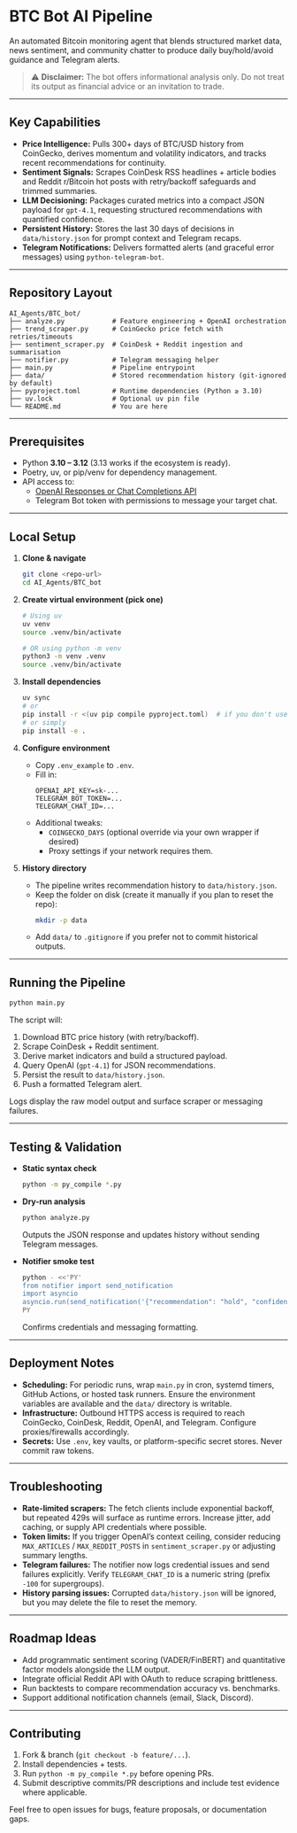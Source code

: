 # BTC Bot AI Pipeline

An automated Bitcoin monitoring agent that blends structured market data, news sentiment, and community chatter to produce daily buy/hold/avoid guidance and Telegram alerts.

> ⚠️ **Disclaimer:** The bot offers informational analysis only. Do not treat its output as financial advice or an invitation to trade.

---

## Key Capabilities
- **Price Intelligence:** Pulls 300+ days of BTC/USD history from CoinGecko, derives momentum and volatility indicators, and tracks recent recommendations for continuity.
- **Sentiment Signals:** Scrapes CoinDesk RSS headlines + article bodies and Reddit r/Bitcoin hot posts with retry/backoff safeguards and trimmed summaries.
- **LLM Decisioning:** Packages curated metrics into a compact JSON payload for `gpt-4.1`, requesting structured recommendations with quantified confidence.
- **Persistent History:** Stores the last 30 days of decisions in `data/history.json` for prompt context and Telegram recaps.
- **Telegram Notifications:** Delivers formatted alerts (and graceful error messages) using `python-telegram-bot`.

---

## Repository Layout

```
AI_Agents/BTC_bot/
├── analyze.py            # Feature engineering + OpenAI orchestration
├── trend_scraper.py      # CoinGecko price fetch with retries/timeouts
├── sentiment_scraper.py  # CoinDesk + Reddit ingestion and summarisation
├── notifier.py           # Telegram messaging helper
├── main.py               # Pipeline entrypoint
├── data/                 # Stored recommendation history (git-ignored by default)
├── pyproject.toml        # Runtime dependencies (Python ≥ 3.10)
├── uv.lock               # Optional uv pin file
└── README.md             # You are here
```

---

## Prerequisites

- Python **3.10 – 3.12** (3.13 works if the ecosystem is ready).
- Poetry, uv, or pip/venv for dependency management.
- API access to:
  - [OpenAI Responses or Chat Completions API](https://platform.openai.com/docs/)
  - Telegram Bot token with permissions to message your target chat.

---

## Local Setup

1. **Clone & navigate**
   ```bash
   git clone <repo-url>
   cd AI_Agents/BTC_bot
   ```

2. **Create virtual environment (pick one)**
   ```bash
   # Using uv
   uv venv
   source .venv/bin/activate

   # OR using python -m venv
   python3 -m venv .venv
   source .venv/bin/activate
   ```

3. **Install dependencies**
   ```bash
   uv sync
   # or
   pip install -r <(uv pip compile pyproject.toml)  # if you don't use uv lock
   # or simply
   pip install -e .
   ```

4. **Configure environment**
   - Copy `.env_example` to `.env`.
   - Fill in:
     ```
     OPENAI_API_KEY=sk-...
     TELEGRAM_BOT_TOKEN=...
     TELEGRAM_CHAT_ID=...
     ```
   - Additional tweaks:
     - `COINGECKO_DAYS` (optional override via your own wrapper if desired)
     - Proxy settings if your network requires them.

5. **History directory**
   - The pipeline writes recommendation history to `data/history.json`.
   - Keep the folder on disk (create it manually if you plan to reset the repo):
     ```bash
     mkdir -p data
     ```
   - Add `data/` to `.gitignore` if you prefer not to commit historical outputs.

---

## Running the Pipeline

```bash
python main.py
```

The script will:
1. Download BTC price history (with retry/backoff).
2. Scrape CoinDesk + Reddit sentiment.
3. Derive market indicators and build a structured payload.
4. Query OpenAI (`gpt-4.1`) for JSON recommendations.
5. Persist the result to `data/history.json`.
6. Push a formatted Telegram alert.

Logs display the raw model output and surface scraper or messaging failures.

---

## Testing & Validation

- **Static syntax check**
  ```bash
  python -m py_compile *.py
  ```
- **Dry-run analysis**
  ```bash
  python analyze.py
  ```
  Outputs the JSON response and updates history without sending Telegram messages.

- **Notifier smoke test**
  ```bash
  python - <<'PY'
  from notifier import send_notification
  import asyncio
  asyncio.run(send_notification('{"recommendation": "hold", "confidence": 55, "reasoning": ["Test message"]}'))
  PY
  ```
  Confirms credentials and messaging formatting.

---

## Deployment Notes

- **Scheduling:** For periodic runs, wrap `main.py` in cron, systemd timers, GitHub Actions, or hosted task runners. Ensure the environment variables are available and the `data/` directory is writable.
- **Infrastructure:** Outbound HTTPS access is required to reach CoinGecko, CoinDesk, Reddit, OpenAI, and Telegram. Configure proxies/firewalls accordingly.
- **Secrets:** Use `.env`, key vaults, or platform-specific secret stores. Never commit raw tokens.

---

## Troubleshooting

- **Rate-limited scrapers:** The fetch clients include exponential backoff, but repeated 429s will surface as runtime errors. Increase jitter, add caching, or supply API credentials where possible.
- **Token limits:** If you trigger OpenAI’s context ceiling, consider reducing `MAX_ARTICLES` / `MAX_REDDIT_POSTS` in `sentiment_scraper.py` or adjusting summary lengths.
- **Telegram failures:** The notifier now logs credential issues and send failures explicitly. Verify `TELEGRAM_CHAT_ID` is a numeric string (prefix `-100` for supergroups).
- **History parsing issues:** Corrupted `data/history.json` will be ignored, but you may delete the file to reset the memory.

---

## Roadmap Ideas

- Add programmatic sentiment scoring (VADER/FinBERT) and quantitative factor models alongside the LLM output.
- Integrate official Reddit API with OAuth to reduce scraping brittleness.
- Run backtests to compare recommendation accuracy vs. benchmarks.
- Support additional notification channels (email, Slack, Discord).

---

## Contributing

1. Fork & branch (`git checkout -b feature/...`).
2. Install dependencies + tests.
3. Run `python -m py_compile *.py` before opening PRs.
4. Submit descriptive commits/PR descriptions and include test evidence where applicable.

Feel free to open issues for bugs, feature proposals, or documentation gaps.
